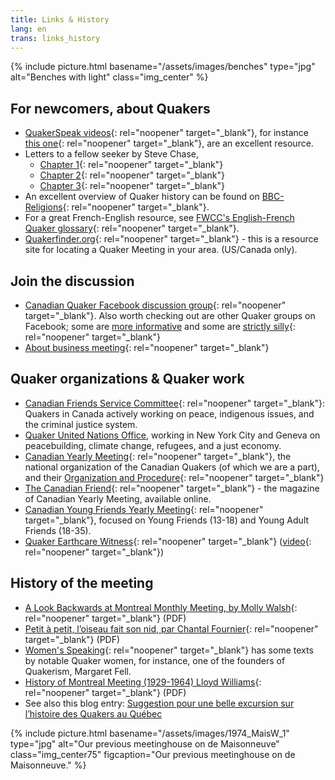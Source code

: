 ```yaml
---
title: Links & History
lang: en
trans: links_history
---
```

{% include picture.html basename="/assets/images/benches" type="jpg" alt="Benches with light" class="img_center" %}

## For newcomers, about Quakers
* [QuakerSpeak videos](https://quakerspeak.com/){: rel="noopener" target="_blank"}, for instance [this one](https://www.youtube.com/watch?time_continue=1&v=I63xA-VZGXw&feature=emb_title){: rel="noopener" target="_blank"}, are an excellent resource.
* Letters to a fellow seeker by Steve Chase, 
  * [Chapter 1](https://drive.google.com/file/d/0B8iS545He0DEcmV2NFhHb1J2ak0/view){: rel="noopener" target="_blank"}
  * [Chapter 2](https://drive.google.com/file/d/0B8iS545He0DEVnRLRWdlM1ZZdFk/view){: rel="noopener" target="_blank"}
  * [Chapter 3](https://drive.google.com/file/d/0B8iS545He0DESzJPMEx0aTlPbEk/view){: rel="noopener" target="_blank"}
* An excellent overview of Quaker history can be found on [BBC-Religions](https://www.bbc.co.uk/religion/religions/christianity/subdivisions/quakers_1.shtml){: rel="noopener" target="_blank"}.
* For a great French-English resource, see [FWCC's English-French Quaker glossary](https://glossary.summerhays.net){: rel="noopener" target="_blank"}.
* [Quakerfinder.org](http://www.quakerfinder.org){: rel="noopener" target="_blank"} - this is a resource site for locating a Quaker Meeting in your area. (US/Canada only).

## Join the discussion
* [Canadian Quaker Facebook discussion group](https://www.facebook.com/groups/532516183429702/){: rel="noopener" target="_blank"}. Also worth checking out are other Quaker groups on Facebook; some are [more informative](https://www.facebook.com/groups/2207263944/) and some are [strictly silly](https://www.facebook.com/groups/assbadfriends/){: rel="noopener" target="_blank"}
* [About business meeting](https://quakerscotland.org/quaker-business-meetings){: rel="noopener" target="_blank"}

## Quaker organizations & Quaker work
* [Canadian Friends Service Committee](https://quakerservice.ca){: rel="noopener" target="_blank"}: Quakers in Canada actively working on peace, indigenous issues, and the criminal justice system.
* [Quaker United Nations Office](https://quno.org/), working in New York City and Geneva on peacebuilding, climate change, refugees, and a just economy.
* [Canadian Yearly Meeting](https://www.quaker.ca){: rel="noopener" target="_blank"}, the national organization of the Canadian Quakers (of which we are a part), and their [Organization and Procedure](https://quaker.ca/resources/organization-and-procedure/){: rel="noopener" target="_blank"} 
* [The Canadian Friend](https://quaker.ca/resources/the-canadian-friend/){: rel="noopener" target="_blank"} - the magazine of Canadian Yearly Meeting, available online. 
* [Canadian Young Friends Yearly Meeting](http://yf.quaker.ca){: rel="noopener" target="_blank"}, focused on Young Friends (13-18) and Young Adult Friends (18-35). 
* [Quaker Earthcare Witness](https://www.quakerearthcare.org/){: rel="noopener" target="_blank"} ([video](https://www.youtube.com/watch?v=5GBZUEeX1M0){: rel="noopener" target="_blank"})

## History of the meeting
* [A Look Backwards at Montreal Monthly Meeting, by Molly Walsh](/assets/PDF/MMM-History-CF.V100.05.13-14.pdf){: rel="noopener" target="_blank"} (PDF)
* [Petit à petit, l’oiseau fait son nid, par Chantal Fournier](/assets/PDF/MMM-History-CF.V100.05.15.pdf){: rel="noopener" target="_blank"} (PDF)
* [Women's Speaking](http://www.qhpress.org/texts/fell.html){: rel="noopener" target="_blank"} has some texts by notable Quaker women, for instance, one of the founders of Quakerism, Margaret Fell.
* [History of Montreal Meeting (1929-1964) Lloyd Williams](/assets/PDF/MMM_history-Lloyd-Williams.pdf){: rel="noopener" target="_blank"} (PDF)
* See also this blog entry: [Suggestion pour une belle excursion sur l’histoire des Quakers au Québec](/2021/06/26/farnham-trip)

{% include picture.html basename="/assets/images/1974_MaisW_1" type="jpg" alt="Our previous meetinghouse on de Maisonneuve" class="img_center75" figcaption="Our previous meetinghouse on de Maisonneuve." %}
